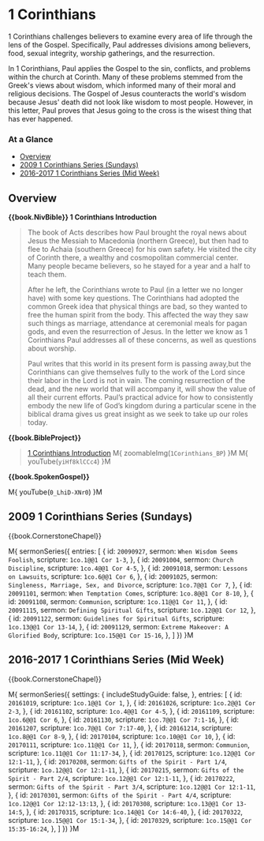# 1 Corinthians

1 Corinthians challenges believers to examine every area of life
through the lens of the Gospel. Specifically, Paul addresses divisions
among believers, food, sexual integrity, worship gatherings, and the
resurrection.

In 1 Corinthians, Paul applies the Gospel to the sin, conflicts, and
problems within the church at Corinth.  Many of these problems stemmed
from the Greek's views about wisdom, which informed many of their
moral and religious decisions. The Gospel of Jesus counteracts the
world's wisdom because Jesus' death did not look like wisdom to most
people. However, in this letter, Paul proves that Jesus going to the
cross is the wisest thing that has ever happened.


### At a Glance

- [Overview](#overview)
- [2009 1 Corinthians Series (Sundays)](#2009-1-corinthians-series-sundays)
- [2016-2017 1 Corinthians Series (Mid Week)](#2016-2017-1-corinthians-series-mid-week)


## Overview

**{{book.NivBible}} 1 Corinthians Introduction**

> The book of Acts describes how Paul brought the royal news about Jesus
> the Messiah to Macedonia (northern Greece), but then had to flee to
> Achaia (southern Greece) for his own safety. He visited the city of
> Corinth there, a wealthy and cosmopolitan commercial center. Many
> people became believers, so he stayed for a year and a half to teach
> them.
> 
> After he left, the Corinthians wrote to Paul (in a letter we no longer
> have) with some key questions. The Corinthians had adopted the common
> Greek idea that physical things are bad, so they wanted to free the
> human spirit from the body. This affected the way they saw such things
> as marriage, attendance at ceremonial meals for pagan gods, and even
> the resurrection of Jesus. In the letter we know as 1 Corinthians Paul
> addresses all of these concerns, as well as questions about worship.
> 
> Paul writes that this world in its present form is passing away,but
> the Corinthians can give themselves fully to the work of the Lord
> since their labor in the Lord is not in vain. The coming resurrection
> of the dead, and the new world that will accompany it, will show the
> value of all their current efforts. Paul’s practical advice for how to
> consistently embody the new life of God’s kingdom during a particular
> scene in the biblical drama gives us great insight as we seek to take
> up our roles today.


**{{book.BibleProject}}**

> [1 Corinthians Introduction](https://bibleproject.com/explore/video/1-corinthians/)
M{ zoomableImg(`1Corinthians_BP`) }M
M{ youTube(`yiHf8klCCc4`) }M


**{{book.SpokenGospel}}**

M{ youTube(`0_LhiD-XNr0`) }M


## 2009 1 Corinthians Series (Sundays)

{{book.CornerstoneChapel}}

M{ sermonSeries({
  entries: [
    { id: `20090927`, sermon: `When Wisdom Seems Foolish`,              scripture: `1co.1@@1 Cor 1-3`,    },
    { id: `20091004`, sermon: `Church Discipline`,                      scripture: `1co.4@@1 Cor 4-5`,    },
    { id: `20091018`, sermon: `Lessons on Lawsuits`,                    scripture: `1co.6@@1 Cor 6`,      },
    { id: `20091025`, sermon: `Singleness, Marriage, Sex, and Divorce`, scripture: `1co.7@@1 Cor 7`,      },
    { id: `20091101`, sermon: `When Temptation Comes`,                  scripture: `1co.8@@1 Cor 8-10`,   },
    { id: `20091108`, sermon: `Communion`,                              scripture: `1co.11@@1 Cor 11`,    },
    { id: `20091115`, sermon: `Defining Spiritual Gifts`,               scripture: `1co.12@@1 Cor 12`,    },
    { id: `20091122`, sermon: `Guidelines for Spiritual Gifts`,         scripture: `1co.13@@1 Cor 13-14`, },
    { id: `20091129`, sermon: `Extreme Makeover: A Glorified Body`,     scripture: `1co.15@@1 Cor 15-16`, },
  ]
}) }M


## 2016-2017 1 Corinthians Series (Mid Week)

{{book.CornerstoneChapel}}

M{ sermonSeries({
  settings: {
    includeStudyGuide: false,
  },
  entries: [
    { id: `20161019`,                                           scripture: `1co.1@@1 Cor 1`,             },
    { id: `20161026`,                                           scripture: `1co.2@@1 Cor 2-3`,           },
    { id: `20161102`,                                           scripture: `1co.4@@1 Cor 4-5`,           },
    { id: `20161109`,                                           scripture: `1co.6@@1 Cor 6`,             },
    { id: `20161130`,                                           scripture: `1co.7@@1 Cor 7:1-16`,        },
    { id: `20161207`,                                           scripture: `1co.7@@1 Cor 7:17-40`,       },
    { id: `20161214`,                                           scripture: `1co.8@@1 Cor 8-9`,           },
    { id: `20170104`,                                           scripture: `1co.10@@1 Cor 10`,           },
    { id: `20170111`,                                           scripture: `1co.11@@1 Cor 11`,           },
    { id: `20170118`, sermon: `Communion`,                      scripture: `1co.11@@1 Cor 11:17-34`,     },
    { id: `20170125`,                                           scripture: `1co.12@@1 Cor 12:1-11`,      },
    { id: `20170208`, sermon: `Gifts of the Spirit - Part 1/4`, scripture: `1co.12@@1 Cor 12:1-11`,      },
    { id: `20170215`, sermon: `Gifts of the Spirit - Part 2/4`, scripture: `1co.12@@1 Cor 12:1-11`,      },
    { id: `20170222`, sermon: `Gifts of the Spirit - Part 3/4`, scripture: `1co.12@@1 Cor 12:1-11`,      },
    { id: `20170301`, sermon: `Gifts of the Spirit - Part 4/4`, scripture: `1co.12@@1 Cor 12:12-13:13`,  },
    { id: `20170308`,                                           scripture: `1co.13@@1 Cor 13-14:5`,      },
    { id: `20170315`,                                           scripture: `1co.14@@1 Cor 14:6-40`,      },
    { id: `20170322`,                                           scripture: `1co.15@@1 Cor 15:1-34`,      },
    { id: `20170329`,                                           scripture: `1co.15@@1 Cor 15:35-16:24`,  },
  ]
}) }M
